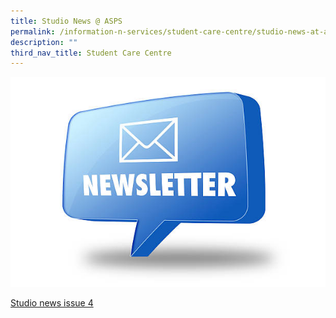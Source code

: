 ```yaml
---
title: Studio News @ ASPS
permalink: /information-n-services/student-care-centre/studio-news-at-asps
description: ""
third_nav_title: Student Care Centre
---
```

![](/images/Newletter-icon.jpg)

[Studio news issue 4](https://angsanapri.moe.edu.sg/qql/slot/u167/school_information/School_Services/Student_Care_Centre/Studio_News_ASPS/Studio%20News%20Issue%204.pdf)